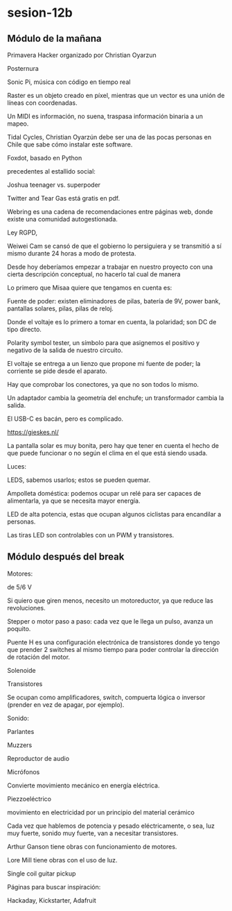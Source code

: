 # sesion-12b
## Módulo de la mañana

Primavera Hacker organizado por Christian Oyarzun

Posternura

Sonic Pi, música con código en tiempo real

Raster es un objeto creado en píxel, mientras que un vector es una unión de líneas con coordenadas.

Un MIDI es información, no suena, traspasa información binaria a un mapeo.

Tidal Cycles, Christian Oyarzún debe ser una de las pocas personas en Chile que sabe cómo instalar este software.

Foxdot, basado en Python

precedentes al estallido social:

Joshua teenager vs. superpoder

Twitter and Tear Gas está gratis en pdf. 

Webring es una cadena de recomendaciones entre páginas web, donde existe una comunidad autogestionada.

Ley RGPD, 

Weiwei Cam se cansó de que el gobierno lo persiguiera y se transmitió a sí mismo durante 24 horas a modo de protesta.

Desde hoy deberíamos empezar a trabajar en nuestro proyecto con una cierta descripción conceptual, no hacerlo tal cual de manera 

Lo primero que Misaa quiere que tengamos en cuenta es:

Fuente de poder: existen eliminadores de pilas, batería de 9V, power bank, pantallas solares, pilas, pilas de reloj.

Donde el voltaje es lo primero a tomar en cuenta, la polaridad; son DC de tipo directo.

Polarity symbol tester, un símbolo para que asignemos el positivo y negativo de la salida de nuestro circuito.

El voltaje se entrega a un lienzo que propone mi fuente de poder; la corriente se pide desde el aparato.

Hay que comprobar los conectores, ya que no son todos lo mismo.

Un adaptador cambia la geometría del enchufe; un transformador cambia la salida.

El USB-C es bacán, pero es complicado.

https://gieskes.nl/

La pantalla solar es muy bonita, pero hay que tener en cuenta el hecho de que puede funcionar o no según el clima en el que está siendo usada.

Luces: 

LEDS, sabemos usarlos; estos se pueden quemar.

Ampolleta doméstica: podemos ocupar un relé para ser capaces de alimentarla, ya que se necesita mayor energía.

LED de alta potencia, estas que ocupan algunos ciclistas para encandilar a personas.

Las tiras LED son controlables con un PWM y transistores.

## Módulo después del break

Motores:

de 5/6 V

Si quiero que giren menos, necesito un motoreductor, ya que reduce las revoluciones.

Stepper o motor paso a paso: cada vez que le llega un pulso, avanza un poquito. 

Puente H es una configuración electrónica de transistores donde yo tengo que prender 2 switches al mismo tiempo para poder controlar la dirección de rotación del motor.

Solenoide

Transistores

Se ocupan como amplificadores, switch, compuerta lógica o inversor (prender en vez de apagar, por ejemplo).

Sonido:

Parlantes

Muzzers

Reproductor de audio

Micrófonos

Convierte movimiento mecánico en energía eléctrica.

Piezzoeléctrico

movimiento en electricidad por un principio del material cerámico

Cada vez que hablemos de potencia y pesado eléctricamente, o sea, luz muy fuerte, sonido muy fuerte, van a necesitar transistores.

Arthur Ganson tiene obras con funcionamiento de motores. 

Lore Mill tiene obras con el uso de luz.

Single coil guitar pickup

Páginas para buscar inspiración:

Hackaday, Kickstarter, Adafruit
